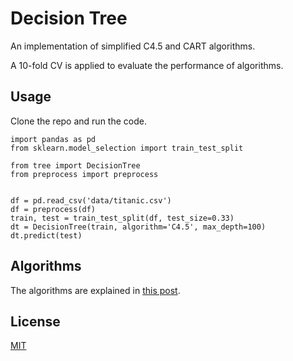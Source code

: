 # Decision Tree

An implementation of simplified C4.5 and CART algorithms.

A 10-fold CV is applied to evaluate the performance of algorithms.

## Usage

Clone the repo and run the code.

```
import pandas as pd
from sklearn.model_selection import train_test_split

from tree import DecisionTree
from preprocess import preprocess


df = pd.read_csv('data/titanic.csv')
df = preprocess(df)
train, test = train_test_split(df, test_size=0.33)
dt = DecisionTree(train, algorithm='C4.5', max_depth=100)
dt.predict(test)
```


## Algorithms

The algorithms are explained in [this post](https://blog.usualwitch.now.sh/posts/decision-tree/).

## License

[MIT](https://choosealicense.com/licenses/mit/)
